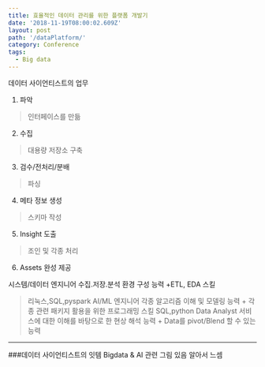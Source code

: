 ```yaml
---
title: 효율적인 데이터 관리를 위한 플랫폼 개발기
date: '2018-11-19T08:00:02.609Z'
layout: post
path: '/dataPlatform/'
category: Conference
tags:
  - Big data
---
```


데이터 사이언티스트의 업무
1. 파악
>인터페이스를 만듦
2. 수집
>대용량 저장소 구축
3. 검수/전처리/분배
> 파싱
4. 메타 정보 생성
> 스키마 작성
5. Insight 도출
> 조인 및 각종 처리
6. Assets 완성 제공

<!--more-->
시스템/데이터 엔지니어
수집.저장.분석 환경 구성 능력 +ETL, EDA 스킬
>리눅스,SQL,pyspark
AI/ML 엔지니어
각종 알고리즘 이해 및 모델링 능력 + 각종 관련 패키지 활용을 위한 프로그래밍 스킬
>SQL,python
Data Analyst
서비스에 대한 이해를 바탕으로 한 현상 해석 능력 + Data를 pivot/Blend 할 수 있는 능력

----
###데이터 사이언티스트의 잇템
Bigdata & AI 관련 그림 있음 알아서 느셈

